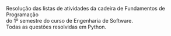 Resolução das listas de atividades da cadeira de Fundamentos de Programação <br>
do 1º semestre do curso de Engenharia de Software. <br>
Todas as questões resolvidas em Python.
